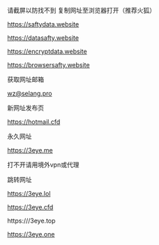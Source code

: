 请截屏以防找不到
复制网址至浏览器打开（推荐火狐）

https://saftydata.website

https://datasafty.website

https://encryptdata.website

https://browsersafty.website



获取网址邮箱

wz@selang.pro



新网址发布页

https://hotmail.cfd



永久网址

https://3eye.me

打不开请用境外vpn或代理



跳转网址

https://3eye.lol

https://3eye.cfd

https:///3eye.top

https://3eye.one
